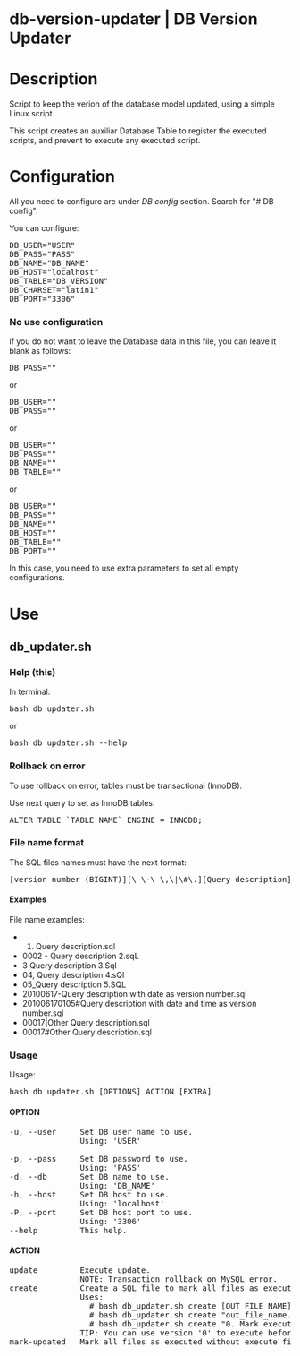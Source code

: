 db-version-updater | DB Version Updater
=======================================

# Description

Script to keep the verion of the database model updated, using a simple Linux script.

This script creates an auxiliar Database Table to register the executed scripts, and prevent to execute any executed script.


# Configuration

All you need to configure are under _DB config_ section. Search for "# DB config".

You can configure:

<pre>
DB_USER="USER"
DB_PASS="PASS"
DB_NAME="DB_NAME"
DB_HOST="localhost"
DB_TABLE="DB_VERSION"
DB_CHARSET="latin1"
DB_PORT="3306"
</pre>

### No use configuration

if you do not want to leave the Database data in this file, you can leave it blank as follows:

<pre>
DB_PASS=""
</pre>

or

<pre>
DB_USER=""
DB_PASS=""
</pre>

or

<pre>
DB_USER=""
DB_PASS=""
DB_NAME=""
DB_TABLE=""
</pre>

or

<pre>
DB_USER=""
DB_PASS=""
DB_NAME=""
DB_HOST=""
DB_TABLE=""
DB_PORT=""
</pre>

In this case, you need to use extra parameters to set all empty configurations.

# Use


## db_updater.sh


### Help (this)

In terminal:

<pre>bash db_updater.sh</pre>

or

<pre>bash db_updater.sh --help</pre>


### Rollback on error

To use rollback on error, tables must be transactional (InnoDB).

Use next query to set as InnoDB tables:

<pre>ALTER TABLE `TABLE_NAME` ENGINE = INNODB;</pre>


### File name format

The SQL files names must have the next format:

<pre>[version number (BIGINT)][\ \-\_\,\|\#\.][Query description][.sql]</pre>


#### Examples
File name examples:
+ 0001. Query description.sql
+ 0002 - Query description 2.sqL
+ 3 Query description 3.Sql
+ 04, Query description 4.sQl
+ 05\_Query description 5.SQL
+ 20100617-Query description with date as version number.sql
+ 201006170105#Query description with date and time as version number.sql
+ 00017|Other Query description.sql
+ 00017#Other Query description.sql


### Usage

Usage:

<pre>bash db_updater.sh [OPTIONS] ACTION [EXTRA]</pre>


#### OPTION

<pre>
-u, --user     Set DB user name to use.
               Using: 'USER'

-p, --pass     Set DB password to use.
               Using: 'PASS'
-d, --db       Set DB name to use.
               Using: 'DB_NAME'
-h, --host     Set DB host to use.
               Using: 'localhost'
-P, --port     Set DB host port to use.
               Using: '3306'
--help         This help.
</pre>


#### ACTION

<pre>
update         Execute update.
               NOTE: Transaction rollback on MySQL error.
create         Create a SQL file to mark all files as executed.
               Uses:
                 # bash db_updater.sh create [OUT FILE NAME]
                 # bash db_updater.sh create "out_file_name.sql"
                 # bash db_updater.sh create "0. Mark executed to version X.sql"
               TIP: You can use version '0' to execute before others already executed files.
mark-updated   Mark all files as executed without execute files.
</pre>
